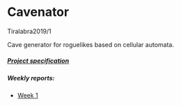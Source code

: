 # Cavenator
Tiralabra2019/1

Cave generator for roguelikes based on cellular automata.

##### [Project specification](https://github.com/w4ldo/Cavenator/blob/master/Documentation/ProjectSpecification.md)

##### Weekly reports:
* [Week 1](https://github.com/w4ldo/Cavenator/blob/master/Documentation/weekly_report_1)
